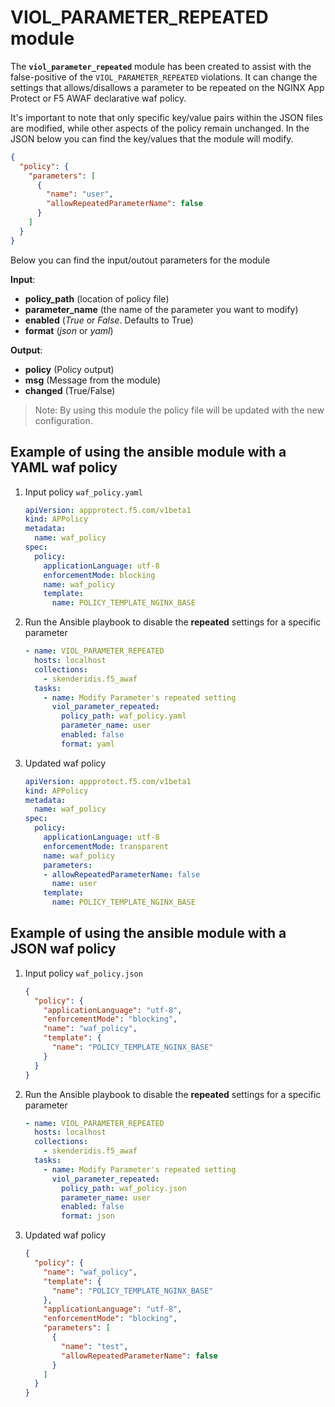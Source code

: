 # VIOL_PARAMETER_REPEATED module

The **`viol_parameter_repeated`** module has been created to assist with the false-positive of the `VIOL_PARAMETER_REPEATED` violations. It can change the settings that allows/disallows a parameter to be repeated on the NGINX App Protect or F5 AWAF declarative waf policy.

It's important to note that only specific key/value pairs within the JSON files are modified, while other aspects of the policy remain unchanged.
In the JSON below you can find the key/values that the module will modify.

```json
{
  "policy": {
    "parameters": [
      {
        "name": "user",
        "allowRepeatedParameterName": false
      }
    ]
  }
}
```

Below you can find the input/outout parameters for the module

**Input**:
- **policy_path** (location of policy file)
- **parameter_name** (the name of the parameter you want to modify)
- **enabled** (*True* or *False*. Defaults to True)
- **format** (*json* or *yaml*)

**Output**:
- **policy** (Policy output)
- **msg** (Message from the module)
- **changed** (True/False)

> Note: By using this module the policy file will be updated with the new configuration.

## Example of using the ansible module with a YAML waf policy
1. Input policy `waf_policy.yaml` 
    ```yaml
    apiVersion: appprotect.f5.com/v1beta1
    kind: APPolicy
    metadata:
      name: waf_policy
    spec:
      policy:
        applicationLanguage: utf-8
        enforcementMode: blocking
        name: waf_policy
        template:
          name: POLICY_TEMPLATE_NGINX_BASE
    ```

2. Run the Ansible playbook to disable the **repeated** settings for a specific parameter
    ```yaml
    - name: VIOL_PARAMETER_REPEATED
      hosts: localhost
      collections:
        - skenderidis.f5_awaf    
      tasks:
        - name: Modify Parameter's repeated setting
          viol_parameter_repeated:
            policy_path: waf_policy.yaml
            parameter_name: user
            enabled: false
            format: yaml
    ```

3. Updated waf policy
    ```yaml
    apiVersion: appprotect.f5.com/v1beta1
    kind: APPolicy
    metadata:
      name: waf_policy
    spec:
      policy:
        applicationLanguage: utf-8
        enforcementMode: transparent
        name: waf_policy
        parameters:
        - allowRepeatedParameterName: false
          name: user
        template:
          name: POLICY_TEMPLATE_NGINX_BASE
    ```

## Example of using the ansible module with a JSON waf policy
1. Input policy `waf_policy.json`
    ```json
    {
      "policy": {
        "applicationLanguage": "utf-8",
        "enforcementMode": "blocking",
        "name": "waf_policy",
        "template": {
          "name": "POLICY_TEMPLATE_NGINX_BASE"
        }
      }
    }
    ```

2. Run the Ansible playbook to disable the **repeated** settings for a specific parameter
    ```yaml
    - name: VIOL_PARAMETER_REPEATED
      hosts: localhost
      collections:
        - skenderidis.f5_awaf    
      tasks:
        - name: Modify Parameter's repeated setting
          viol_parameter_repeated:
            policy_path: waf_policy.json
            parameter_name: user
            enabled: false
            format: json
    ```

3. Updated waf policy
    ```json
    {
      "policy": {
        "name": "waf_policy",
        "template": {
          "name": "POLICY_TEMPLATE_NGINX_BASE"
        },
        "applicationLanguage": "utf-8",
        "enforcementMode": "blocking",
        "parameters": [
          {
            "name": "test",
            "allowRepeatedParameterName": false
          }
        ]
      }
    }
    ```